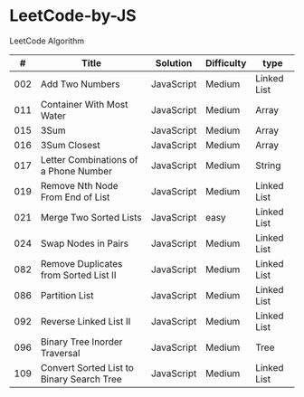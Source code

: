# LeetCode-by-JS
LeetCode Algorithm

| # | Title                                     | Solution | Difficulty|type       |
|---|-------------------------------------------|----------|-----------|-----------|
|002|Add Two Numbers                            |JavaScript|Medium     |Linked List|
|011|Container With Most Water                  |JavaScript|Medium     |Array      |
|015|3Sum                                       |JavaScript|Medium     |Array      |
|016|3Sum Closest                               |JavaScript|Medium     |Array      |
|017|Letter Combinations of a Phone Number      |JavaScript|Medium     |String     |
|019|Remove Nth Node From End of List           |JavaScript|Medium     |Linked List|
|021|Merge Two Sorted Lists                     |JavaScript|easy       |Linked List|
|024|Swap Nodes in Pairs                        |JavaScript|Medium     |Linked List|
|082|Remove Duplicates from Sorted List II      |JavaScript|Medium     |Linked List|
|086|Partition List                             |JavaScript|Medium     |Linked List|
|092|Reverse Linked List II                     |JavaScript|Medium     |Linked List|
|096|Binary Tree Inorder Traversal              |JavaScript|Medium     |Tree       |
|109|Convert Sorted List to Binary Search Tree  |JavaScript|Medium     |Linked List|
